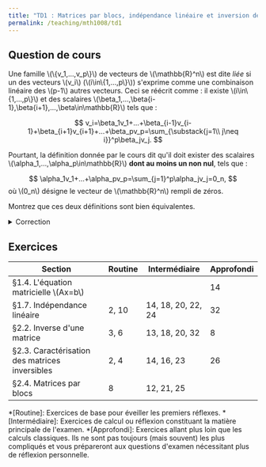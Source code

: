 ```yaml
---
title: "TD1 : Matrices par blocs, indépendance linéaire et inversion de matrices"
permalink: /teaching/mth1008/td1
---
```


## Question de cours

Une famille \\(\\{v_1,...,v_p\\}\\) de vecteurs de \\(\mathbb{R}^n\\) est dite *liée* si un des vecteurs \\(v_i\\) (\\(i\in\\{1,...,p\\}\\)) s'exprime comme une combinaison linéaire des \\(p-1\\) autres vecteurs. Ceci se réécrit comme : il existe \\(i\in\\{1,...,p\\}\\) et des scalaires \\(\beta_1,...,\beta{i-1},\beta{i+1},...,\beta\in\mathbb{R}\\) tels que :

$$
    v_i=\beta_1v_1+...+\beta_{i-1}v_{i-1}+\beta_{i+1}v_{i+1}+...+\beta_pv_p=\sum_{\substack{j=1\\ j\neq i}}^p\beta_jv_j.
$$

Pourtant, la définition donnée par le cours dit qu'il doit exister des scalaires \\(\alpha_1,...,\alpha_p\in\mathbb{R}\\) **dont au moins un non nul**, tels que :

$$
    \alpha_1v_1+...+\alpha_pv_p=\sum_{j=1}^p\alpha_jv_j=0_n,
$$
où \\(0_n\\) désigne le vecteur de \\(\mathbb{R}^n\\) rempli de zéros.

Montrez que ces deux définitions sont bien équivalentes.

<details>
    <summary>Correction</summary>
    Le plus simple est de partir de la définition donnée dans le cours pour montrer qu'une relation de dépendance linéaire y est cachée. Supposons donc que l'on a une famille \\(\{v_1,...,v_p\}\\) de vecteurs de \\(\mathbb{R}^n\\) et des réels \\(\alpha_1,...,\alpha_p\\) tels que
    
    $$
        \alpha_1v_1+...+\alpha_pv_p=\sum_{j=1}^p\alpha_jv_j=0_n.
    $$

    Supposons qu'il existe un \\(\alpha_i\\) (où l'indice \\(i\\) est choisi dans \\(\{1,...,p\}\\)) tel que \\(\alpha_i\neq 0\\). On peut alors faire ressortir le terme \\(\alpha_iv_i\\) de notre somme : on a
    $$
        \alpha_iv_i+\left(\alpha_1v_1+...+\alpha_{i-1}v_{i-1}+\alpha_{i+1}v_{i+1}+...+\alpha_pv_p\right)=0_n
    $$
    *(On a simplement mis un terme en évidence dans la somme.)*
    
    On réarrange ceci en faisant passer la parenthèse de l'autre côté de l'égalité. Puisque \\(\alpha_i\neq 0\\), on peut ensuite diviser et on obtient :
    $$
        v_i=-\left(\frac{\alpha_1}{\alpha_i}v_1+...+\frac{\alpha_{i-1}}{\alpha_i}v_{i-1}+\frac{\alpha_{i+1}}{\alpha_i}v_{i+1}+...+\frac{\alpha_p}{\alpha_i}\right)=-\frac{1}{\alpha_i}\sum_{\substack{j=1\\ j\neq i}}\alpha_jv_j.
    $$
    Et ceci est une expression de \\(v_i\\) comme combinaison linéaire des \\(p-1\\) autres vecteurs, où on a fixé
    $$
        \beta_j=-\frac{\alpha_j}{\alpha_i}.
    $$
    Les 2 définitions sont bien équivalentes.
</details>

## Exercices

| Section                                        | Routine | Intermédiaire      | Approfondi |
| ---------------------------------------------- | ------- | ------------------ | ---------- |
| §1.4. L'équation matricielle \\(Ax=b\\)        |         |                    | 14         |
| §1.7. Indépendance linéaire                    | 2, 10   | 14, 18, 20, 22, 24 | 32         |
| §2.2. Inverse d'une matrice                    | 3, 6    | 13, 18, 20, 32     | 8          |
| §2.3. Caractérisation des matrices inversibles | 2, 4    | 14, 16, 23         | 26         |
| §2.4. Matrices par blocs                       | 8       | 12, 21, 25         |            |


*[Routine]: Exercices de base pour éveiller les premiers réflexes.
*[Intermédiaire]: Exercices de calcul ou réflexion constituant la matière principale de l'examen.
*[Approfondi]: Exercices allant plus loin que les calculs classiques. Ils ne sont pas toujours (mais souvent) les plus compliqués et vous prépareront aux questions d'examen nécessitant plus de réflexion personnelle.